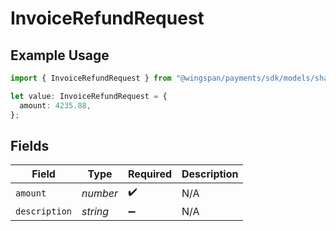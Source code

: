# InvoiceRefundRequest

## Example Usage

```typescript
import { InvoiceRefundRequest } from "@wingspan/payments/sdk/models/shared";

let value: InvoiceRefundRequest = {
  amount: 4235.88,
};
```

## Fields

| Field              | Type               | Required           | Description        |
| ------------------ | ------------------ | ------------------ | ------------------ |
| `amount`           | *number*           | :heavy_check_mark: | N/A                |
| `description`      | *string*           | :heavy_minus_sign: | N/A                |